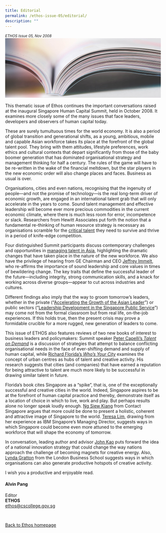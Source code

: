 ```yaml
---
title: Editorial
permalink: /ethos-issue-05/editorial/
description: ""
---
```

<em><small>ETHOS Issue 05, Nov 2008</small></em>
<img src="/images/Landing_Banner_Images/knowledge_editorial_banner_01.jpg">

<p>This thematic issue of Ethos continues the important conversations raised at the inaugural Singapore Human Capital Summit, held in October 2008. It examines more closely some of the many issues that face leaders, developers and observers of human capital today.</p>

<p>These are surely tumultuous times for the world economy. It is also a period of global transition and generational shifts, as a young, ambitious, mobile and capable Asian workforce takes its place at the forefront of the global talent pool. They bring with them attitudes, lifestyle preferences, work ethics and cultural contexts that depart significantly from those of the baby boomer generation that has dominated organisational strategy and management thinking for half a century. The rules of the game will have to be re-written in the wake of the financial meltdown, but the star players in the new economic order will also change places and faces. Business as usual is over. </p>

<p>Organisations, cities and even nations, recognising that the ingenuity of people—and not the promise of technology—is the real long-term driver of economic growth, are engaged in an international talent grab that will only accelerate in the years to come. Sound talent management and effective leadership will become ever more precious commodities in the current economic climate, where there is much less room for error, incompetence or slack. Researchers from Hewitt Associates put forth the notion that a fundamental re-thinking of human resource strategy is necessary as organisations scramble for the <a href="opinion-global-talent-the-war-goes-on.html">critical talent</a>&nbsp;they need to survive and thrive in a period of knife-edge competition.</p>

<p>Four distinguished Summit participants discuss contemporary challenges and opportunities in <a href="talent-management-in-asia-four-perspectives-a-singapore-human-capital-summit-plenary.html">managing talent in Asia</a>, highlighting the dramatic changes that have taken place in the nature of the new workforce. We also have the privilege of hearing from GE Chairman and CEO <a href="thinking-about-winning-leadership-in-the-global-war-for-talent.html">Jeffrey Immelt</a>, who re-affirms the importance of sound leadership and core values in times of bewildering change. The key traits that define the successful leader of the future—including integrity, strong communication skills, and a knack for working across diverse groups—appear to cut across industries and cultures. </p>

<p>Different findings also imply that the way to groom tomorrow’s leaders, whether in the private (“<a href="accelerating-the-growth-of-the-asian-leader.html">Accelerating the Growth of the Asian Leader</a>”) or public sectors (“<a href="leadership-development-in-the-singapore-public-service.html">Leadership Development in the Singapore Public Service</a>”) may come not from the formal classroom but from real life, on-the-job experiences. If this holds true, then the present crisis may prove a formidable crucible for a more rugged, new generation of leaders to come.</p>

<p>This issue of ETHOS also features reviews of two new books of interest to business leaders and policymakers: Summit speaker <a href="../managing-talent-in-an-age-of-uncertainty.html">Peter Capelli’s <em>Talent on Demand</em></a>&nbsp;is a discussion of strategies that attempt to balance conflicting organisational needs in the face of ever-shifting demand and supply of human capital, while <a href="../how-the-creative-economy-is-making-where-to-live-the-most-important-decision-of-your-life.html">Richard Florida’s <em>Who’s Your City</em></a>&nbsp;examines the concept of urban centres as hubs of talent and creative activity. His research suggests that cities (and companies) that have earned a reputation for being attractive to talent are much more likely to be successful in drawing similar talent in future.</p>

<p>Florida’s book cites Singapore as a “spike”, that is, one of the exceptionally successful and creative cities in the world. Indeed, Singapore aspires to be at the forefront of human capital practice and thereby, demonstrate itself as a location of choice in which to live, work and play. But perhaps results alone no longer speak loudly enough. <a href="the-global-talent-war-why-singapore-needs-to-get-serious-about-branding-itself.html">Ng Siew Kiang</a>&nbsp;from Contact Singapore argues that more could be done to present a holistic, coherent and attractive image of Singapore to the world. <a href="sharpening-singapore%27s-edge-insights-from-the-ibm-experience.html">Teresa Lim</a>, drawing from her experience as IBM Singapore’s Managing Director, suggests ways in which Singapore could become even more attuned to the emerging workforce that will shape the economy of tomorrow. </p>

<p>In conversation, leading author and advisor <a href="singapore-as-innovation-nation.html">John Kao</a>&nbsp;puts forward the idea of a national innovation strategy that could change the way nations approach the challenge of becoming magnets for creative energy. Also, <a href="creating-hot-spots-of-innovation-energy-in-your-organisation.html">Lynda Gratton</a>&nbsp;from the London Business School suggests ways in which organisations can also generate productive hotspots of creative activity.</p>

<p>I wish you a productive and enjoyable read.</p>

<h4>Alvin Pang</h4>

<p>Editor
<br>
<strong>ETHOS</strong>
<br>
<a href="mailto:ethos@cscollege.gov.sg">ethos@cscollege.gov.sg</a>
</p>

<br>

<p><a href="../../ethos.html">Back to Ethos homepage</a></p>